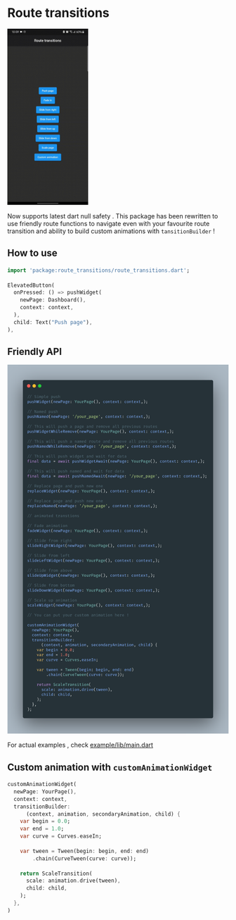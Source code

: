 # Route transitions

<img src="https://raw.githubusercontent.com/pacifio/route_transitions/master/media/example.gif" height="400">

Now supports latest dart null safety . This package has been rewritten to use friendly route functions to navigate even with your favourite route transition and ability to build custom animations with `tansitionBuilder` !

## How to use

```dart
import 'package:route_transitions/route_transitions.dart';

ElevatedButton(
  onPressed: () => pushWidget(
    newPage: Dashboard(),
    context: context,
  ),
  child: Text("Push page"),
),
```

## Friendly API

<img src="https://raw.githubusercontent.com/pacifio/route_transitions/master/media/friendly.png">

For actual examples , check [example/lib/main.dart](https://github.com/pacifio/route_transitions/blob/master/example/lib/main.dart)

## Custom animation with `customAnimationWidget`

```dart
customAnimationWidget(
  newPage: YourPage(),
  context: context,
  transitionBuilder:
      (context, animation, secondaryAnimation, child) {
    var begin = 0.0;
    var end = 1.0;
    var curve = Curves.easeIn;

    var tween = Tween(begin: begin, end: end)
        .chain(CurveTween(curve: curve));

    return ScaleTransition(
      scale: animation.drive(tween),
      child: child,
    );
  },
)
```
